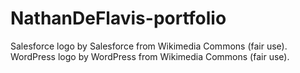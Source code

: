 # NathanDeFlavis-portfolio
Salesforce logo by Salesforce from Wikimedia Commons (fair use).
WordPress logo by WordPress from Wikimedia Commons (fair use).
